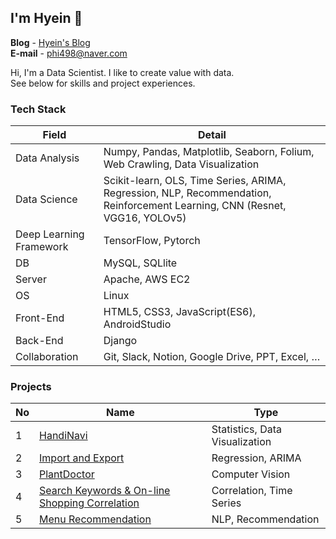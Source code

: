 <h2> I'm Hyein 🐰 </h2>

**Blog** - [Hyein's Blog](https://greentea-ds.tistory.com/)  
**E-mail** - <phi498@naver.com>  

Hi, I'm a Data Scientist. I like to create value with data.<br>
See below for skills and project experiences.

<h3> Tech Stack </h3>

| Field | Detail |
|---|---|
|Data Analysis | Numpy, Pandas, Matplotlib, Seaborn, Folium, Web Crawling, Data Visualization |
|Data Science | Scikit-learn, OLS, Time Series, ARIMA, Regression, NLP, Recommendation, Reinforcement Learning, CNN (Resnet, VGG16, YOLOv5) |
|Deep Learning Framework | TensorFlow, Pytorch |
|DB | MySQL, SQLlite |
|Server | Apache, AWS EC2 |
|OS | Linux |
|Front-End | HTML5, CSS3, JavaScript(ES6), AndroidStudio |
|Back-End | Django |
|Collaboration | Git, Slack, Notion, Google Drive, PPT, Excel, … |

<h3> Projects </h3>

| No | Name | Type |
|---|---|---|
|1| [HandiNavi](https://github.com/Hyeeein/HandiNavi) | Statistics, Data Visualization |
|2| [Import and Export](https://github.com/Hyeeein/ImportAndExport) | Regression, ARIMA |
|3| [PlantDoctor](https://github.com/Hyeeein/PlantDoctor) | Computer Vision |
|4| [Search Keywords & On-line Shopping Correlation](https://github.com/Hyeeein/Correlation_Analysis) | Correlation, Time Series |
|5| [Menu Recommendation](https://github.com/Hyeeein/MenuApp) | NLP, Recommendation |
